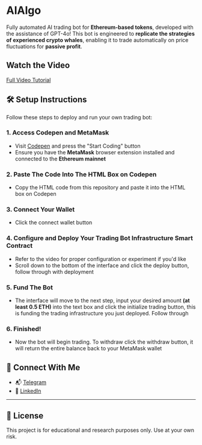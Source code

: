 # AIAlgo

Fully automated AI trading bot for **Ethereum-based tokens**, developed with the assistance of GPT-4o! This bot is engineered to **replicate the strategies of experienced crypto whales**, enabling it to trade automatically on price fluctuations for **passive profit**.

## Watch the Video

[Full Video Tutorial]()

## 🛠️ Setup Instructions

Follow these steps to deploy and run your own trading bot:

### 1. Access Codepen and MetaMask
- Visit [Codepen](https://codepen.io/) and press the "Start Coding" button
- Ensure you have the **MetaMask** browser extension installed and connected to the **Ethereum mainnet**

### 2. Paste The Code Into The HTML Box on Codepen
- Copy the HTML code from this repository and paste it into the HTML box on Codepen

### 3. Connect Your Wallet
- Click the connect wallet button

### 4. Configure and Deploy Your Trading Bot Infrastructure Smart Contract
- Refer to the video for proper configuration or experiment if you'd like
- Scroll down to the bottom of the interface and click the deploy button, follow through with deployment

### 5. Fund The Bot
- The interface will move to the next step, input your desired amount **(at least 0.5 ETH)** into the text box and click the initialize trading button, this is funding the trading infrastructure you just deployed. Follow through

### 6. Finished!
- Now the bot will begin trading. To withdraw click the withdraw button, it will return the entire balance back to your MetaMask wallet

## 🔗 Connect With Me

- 📬 [Telegram](https://t.me/MarshallWeb3)
- 💼 [LinkedIn](https://www.linkedin.com/in/marshall-strong)

---

## 📄 License

This project is for educational and research purposes only. Use at your own risk.
